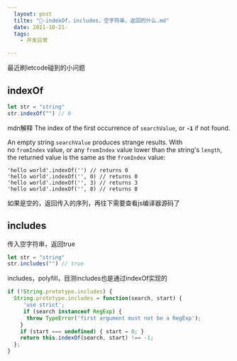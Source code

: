 ```yaml
---
  layout: post
  tilte: "🦕-indexOf，includes，空字符串，返回的什么.md"
  date: 2021-10-21-
  tags: 
    - 开发日常

---
```


最近刷letcode碰到的小问题

## indexOf

```js
let str = "string"
str.indexOf("") // 0
```
mdn解释
The index of the first occurrence of `searchValue`, or **`-1`** if not found.

An empty string `searchValue` produces strange results. With no `fromIndex` value, or any `fromIndex` value lower than the string's `length`, the returned value is the same as the `fromIndex` value:

```
'hello world'.indexOf('') // returns 0
'hello world'.indexOf('', 0) // returns 0
'hello world'.indexOf('', 3) // returns 3
'hello world'.indexOf('', 8) // returns 8
```

如果是空的，返回传入的序列，再往下需要查看js编译器源码了

## includes
传入空字符串，返回true

```js
let str = "string"
str.includes("") // true
```
includes，polyfill，目测includes也是通过indexOf实现的

```js
if (!String.prototype.includes) {
  String.prototype.includes = function(search, start) {
     'use strict';
     if (search instanceof RegExp) {
      throw TypeError('first argument must not be a RegExp');
    }
    if (start === undefined) { start = 0; }
    return this.indexOf(search, start) !== -1;
  };
}
```
